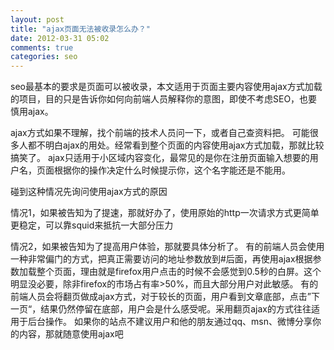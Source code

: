 ```yaml
---
layout: post
title: "ajax页面无法被收录怎么办？"
date: 2012-03-31 05:02
comments: true
categories: seo
---
```


seo最基本的要求是页面可以被收录，本文适用于页面主要内容使用ajax方式加载的项目，目的只是告诉你如何向前端人员解释你的意图，即使不考虑SEO，也要慎用ajax。

ajax方式如果不理解，找个前端的技术人员问一下，或者自己查资料把。
可能很多人都不明白ajax的用处。经常看到整个页面的内容使用ajax方式加载，那就比较搞笑了。
ajax只适用于小区域内容变化，最常见的是你在注册页面输入想要的用户名，页面根据你的操作决定什么时候提示你，这个名字能还是不能用。

碰到这种情况先询问使用ajax方式的原因

情况1，如果被告知为了提速，那就好办了，使用原始的http一次请求方式更简单更稳定，可以靠squid来抵抗一大部分压力

情况2，如果被告知为了提高用户体验，那就要具体分析了。
有的前端人员会使用一种非常偏门的方式，把真正需要访问的地址参数放到#后面，再使用ajax根据参数加载整个页面，理由就是firefox用户点击的时候不会感觉到0.5秒的白屏。这个明显没必要，除非firefox的市场占有率>50%，而且大部分用户对此敏感。
有的前端人员会将翻页做成ajax方式，对于较长的页面，用户看到文章底部，点击”下一页“，结果仍然停留在底部，用户会是什么感受呢。采用翻页ajax的方式往往适用于后台操作。
如果你的站点不建议用户和他的朋友通过qq、msn、微博分享你的内容，那就随意使用ajax吧
